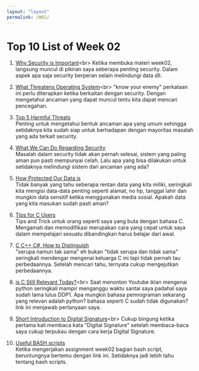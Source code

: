 ```yaml
---
layout: "layout"
permalink: /W02/
---
```


# Top 10 List of Week 02

1. [Why Security is Important](https://businesspartnermagazine.com/5-reasons-why-security-systems-important-for-businesses/#:~:text=Security%20is%20important%20for%20every,to%20risk%20losing%20their%20assets.&text=Security%20systems%20help%20deter%20burglars,your%20assets%20at%20all%20times.)<br>
Ketika membuka materi week02, langsung muncul di pikiran saya seberapa penting security. Dalam aspek apa saja security berperan selain melindungi data dll.

2. [What Threatens Operating System](https://www.tutorialspoint.com/Protection-and-Security-in-Operating-System#:~:text=Protection%20and%20security%20requires%20that,the%20data%20in%20the%20system.)<br>
"know your enemy" perkataan ini perlu diterapkan ketika berkaitan dengan security. Dengan mengetahui ancaman yang dapat muncul tentu kita dapat mencari pencegahan.

3. [Top 5 Harmful Threats](https://www.logsign.com/blog/top-5-harmful-cyber-threat-types/)<br>
Penting untuk mengetahui bentuk ancaman apa yang umum sehingga setidaknya kita sudah siap untuk berhadapan dengan mayoritas masalah yang ada terkait security.

4. [What We Can Do Regarding Security](https://www.itgovernance.co.uk/blog/5-ways-to-improve-your-information-security)<br>
Masalah dalam security tidak akan pernah selesai, sistem yang paling aman pun pasti mempunyai celah. Lalu apa yang bisa dilakukan untuk setidaknya melindungi sistem dari ancaman yang ada?

5. [How Protected Our Data is](https://theonebrief.com/how-safe-is-your-data/)<br>
Tidak banyak yang tahu seberapa rentan data yang kita miliki, seringkali kita mengisi data-data penting seperti alamat, no hp, tanggal lahir dan mungkin data sensitif ketika menggunakan media sosial. Apakah data yang kita masukan sudah pasti aman?

6. [Tips for C Users](https://www.techbeamers.com/top-c-programming-tips-and-tricks-for-you/)<br>
Tips and Trick untuk orang seperti saya yang buta dengan bahasa C. Mengamati dan memodifikasi merupakan cara yang cepat untuk saya dalam mempelajari sesuatu dibandingkan harus belajar dari awal.

7. [C C++ C#, How to Distinguish](https://csharp-station.com/understanding-the-differences-between-c-c-and-c/)<br>
"serupa namun tak sama" eh bukan "tidak serupa dan tidak sama" seringkali mendengar mengenai keluarga C ini tapi tidak pernah tau perbedaannya. Setelah mencari tahu, ternyata cukup mengejutkan perbedaannya.

8. [is C Still Relevant Today?](https://softwareengineering.stackexchange.com/questions/103897/is-the-c-programming-language-still-used#:~:text=According%20to%20Tiobe%20index%2C%20C,wiki%20or%20this%20for%20example.)<br>
Saat menonton Youtube iklan mengenai python seringkali mampir menganggu waktu santai saya padahal saya sudah lama lulus DDP1. Apa mungkin bahasa pemrograman sekarang yang relevan adalah python? bahasa seperti C sudah tidak digunakan? link ini menjawab pertanyaan saya.

9. [Short Introduction to Digital Signature](https://searchsecurity.techtarget.com/definition/digital-signature#:~:text=A%20digital%20signature%20is%20a,offers%20far%20more%20inherent%20security.)<br>
Cukup bingung ketika pertama kali membaca kata "Digital Signature" setelah membaca-baca saya cukup terpukau dengan cara kerja Digital Signature.

10. [Useful BASH scripts](https://www.osradar.com/useful-bash-scripts-for-every-linux-user/)<br>
Ketika mengerjakan assignment week02 bagian bash script, beruntungnya bertemu dengan link ini. Setidaknya jadi lebih tahu tentang bash scripts.

